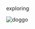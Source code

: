 exploring 



                  
![doggo](https://github.com/user-attachments/assets/9f1d38ef-7cb9-44c4-9148-9203aed9ab70)
